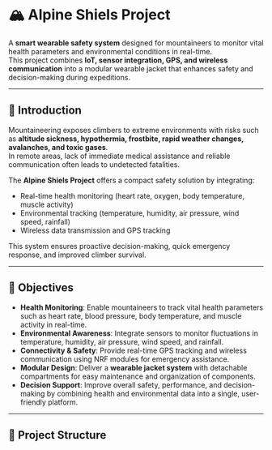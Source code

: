 # 🏔️ Alpine Shiels Project

A **smart wearable safety system** designed for mountaineers to monitor vital health parameters and environmental conditions in real-time.  
This project combines **IoT, sensor integration, GPS, and wireless communication** into a modular wearable jacket that enhances safety and decision-making during expeditions.  

---

## 📖 Introduction
Mountaineering exposes climbers to extreme environments with risks such as **altitude sickness, hypothermia, frostbite, rapid weather changes, avalanches, and toxic gases**.  
In remote areas, lack of immediate medical assistance and reliable communication often leads to undetected fatalities.  

The **Alpine Shiels Project** offers a compact safety solution by integrating:
- Real-time health monitoring (heart rate, oxygen, body temperature, muscle activity)  
- Environmental tracking (temperature, humidity, air pressure, wind speed, rainfall)  
- Wireless data transmission and GPS tracking  

This system ensures proactive decision-making, quick emergency response, and improved climber survival.  

---

## 🎯 Objectives
- **Health Monitoring**: Enable mountaineers to track vital health parameters such as heart rate, blood pressure, body temperature, and muscle activity in real-time.  
- **Environmental Awareness**: Integrate sensors to monitor fluctuations in temperature, humidity, air pressure, wind speed, and rainfall.  
- **Connectivity & Safety**: Provide real-time GPS tracking and wireless communication using NRF modules for emergency assistance.  
- **Modular Design**: Deliver a **wearable jacket system** with detachable compartments for easy maintenance and organization of components.  
- **Decision Support**: Improve overall safety, performance, and decision-making by combining health and environmental data into a single, user-friendly platform.  

---

## 📂 Project Structure
